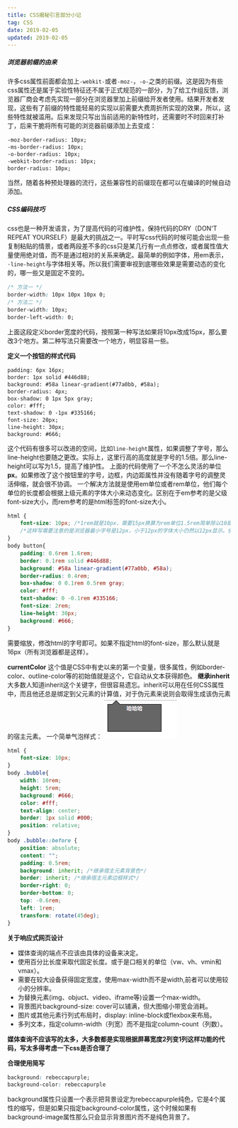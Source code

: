 ```yaml
---
title: CSS揭秘引言部分小记
tag: CSS
date: 2019-02-05
updated: 2019-02-05
---
```


##### 浏览器前缀的由来
许多css属性前面都会加上`-webkit-`或者`-moz-`，`-o-`之类的前缀。这是因为有些css属性还是属于实验性特征还不属于正式规范的一部分，为了给工作组反馈，浏览器厂商会考虑先实现一部分在浏览器里加上前缀给开发者使用。结果开发者发现，这些有了前缀的特性能轻易的实现以前需要大费周折所实现的效果，所以，这些特性就被滥用。后来发现只写出当前适用的新特性时，还需要时不时回来打补丁，后来干脆将所有可能的浏览器前缀添加上去变成：
```
-moz-border-radius: 10px;
-ms-border-radius: 10px;
-o-border-radius: 10px;
-webkit-border-radius: 10px;
border-radius: 10px;
```
当然，随着各种预处理器的流行，这些兼容性的前缀现在都可以在编译的时候自动添加。

##### CSS编码技巧
css也是一种开发语言，为了提高代码的可维护性，保持代码的DRY（DON'T REPEAT YOURSELF）是最大的挑战之一。平时写css代码的时候可能会出现一些复制粘贴的情景，或者两段差不多的css只是某几行有一点点修改，或者属性值大量使用绝对值，而不是通过相对的关系来确定。最简单的例如字体，用em表示，`·line-height`与字体相关等。所以我们需要审视到底哪些效果是需要动态的变化的，哪一些又是固定不变的。
```css
/* 方法一 */
border-width: 10px 10px 10px 0; 
/* 方法二 */
border-width: 10px;
border-left-width: 0;
```
上面这段定义border宽度的代码，按照第一种写法如果将10px改成15px，那么要改3个地方。第二种写法只需要改一个地方，明显容易一些。

**定义一个按钮的样式代码**
```
padding: 6px 16px;
border: 1px solid #446d88;
background: #58a linear-gradient(#77a0bb, #58a);
border-radius: 4px;
box-shadow: 0 1px 5px gray;
color: #fff;
text-shadow: 0 -1px #335166;
font-size: 20px;
line-height: 30px;
background: #666;
```
这个代码有很多可以改进的空间，比如`line-height`属性，如果调整了字号，那么line-height也要随之更改。实际上，这里行高的高度就是字号的1.5倍。那么line-height可以写为1.5，提高了维护性。
上面的代码使用了一个不怎么灵活的单位**px**。如果修改了这个按钮里的字号，边框，内边距属性并没有随着字号的调整灵活伸缩，就会很不协调。
一个解决方法就是使用em单位或者rem单位，他们每个单位的长度都会根据上级元素的字体大小来动态变化。区别在于em参考的是父级font-size大小，而rem参考的是html标签的font-size大小。

<!-- more -->

```css
html {
    font-size: 10px; /*1rem就是10px，需要15px换算为rem单位1.5rem简单除以10即可*/
    /*这样写需要注意的是浏览器最小字号是12px，小于12px的字体大小仍然以12px显示。但是以这个为基准单位的rem不影响计算结果。*/
}
body button{
    padding: 0.6rem 1.6rem;
    border: 0.1rem solid #446d88;
    background: #58a linear-gradient(#77a0bb, #58a);
    border-radius: 0.4rem;
    box-shadow: 0 0.1rem 0.5rem gray;
    color: #fff;
    text-shadow: 0 -0.1rem #335166;
    font-size: 2rem;
    line-height: 30px;
    background: #666;
}
```
需要缩放，修改html的字号即可。如果不指定html的font-size，那么默认就是16px（所有浏览器都是这样）。

**currentColor**
这个值是CSS中有史以来的第一个变量，很多属性，例如border-color、outline-color等的初始值就是这个，它自动从文本获得颜色。
**继承inherit**
大多数人知道inherit这个关键字，但很容易遗忘。inherit可以用在任何CSS属性中，而且他还总是绑定到父元素的计算值，对于伪元素来说则会取得生成该伪元素的宿主元素。
一个简单气泡样式：
![Alt text](./cssxiaojie.png)

```css
html {
    font-size: 10px; 
}
body .bubble{
    width: 10rem;
    height: 5rem;
    background: #666;
    color: #fff;
    text-align: center;
    border: 1px solid #000;  
    position: relative;
}
body .bubble::before {
    position: absolute;
    content: "";
    padding: 0.5rem;
    background: inherit; /*继承宿主元素背景色*/
    border: inherit; /*继承宿主元素边框样式*/
    border-right: 0;
    border-bottom: 0;
    top: -0.6rem;
    left: 1rem;
    transform: rotate(45deg);
}
```

**关于响应式网页设计**
* 媒体查询的端点不应该由具体的设备来决定。
* 使用百分比长度来取代固定长度。或于是口相关的单位（vw、vh、vmin和vmax）。
* 需要在较大设备获得固定宽度，使用max-width而不是width,前者可以使用较小的分辨率。
* 为替换元素(img、objuct、video、iframe等)设置一个max-width。
* 背景图片background-size: cover可以铺满，但大图缩小带宽会消耗。
* 图片或其他元素行列式布局时，display: inline-block或flexbox来布局。
* 多列文本，指定column-width（列宽）而不是指定column-count（列数）。

**媒体查询不应该写的太多，大多数都是实现根据屏幕宽度2列变1列这样功能的代码，写太多得考虑一下css是否合理了**

**合理使用简写**
```css
background: rebeccapurple;
background-color: rebeccapurple
```
background属性只设置一个表示把背景设定为rebeccapurple纯色，它是4个属性的缩写，但是如果只指定background-color属性，这个时候如果有background-image属性那么只会显示背景图片而不是纯色背景了。